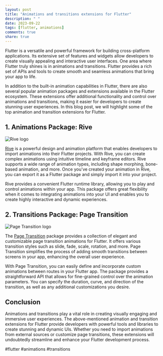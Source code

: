```yaml
---
layout: post
title: "Animations and transitions extensions for Flutter"
description: " "
date: 2023-09-22
tags: [flutter, animations]
comments: true
share: true
---
```


Flutter is a versatile and powerful framework for building cross-platform applications. Its extensive set of features and widgets allow developers to create visually appealing and interactive user interfaces. One area where Flutter truly shines is in animations and transitions. Flutter provides a rich set of APIs and tools to create smooth and seamless animations that bring your app to life.

In addition to the built-in animation capabilities in Flutter, there are also several popular animation packages and extensions available in the Flutter ecosystem. These extensions offer additional functionality and control over animations and transitions, making it easier for developers to create stunning user experiences. In this blog post, we will highlight some of the top animation and transition extensions for Flutter.

## 1. Animations Package: Rive

![Rive logo](https://rive.app/images/black-text-logo.svg)

[Rive](https://rive.app/) is a powerful design and animation platform that enables developers to import animations into their Flutter projects. With Rive, you can create complex animations using intuitive timeline and keyframe editors. Rive supports a wide range of animation types, including shape morphing, bone-based animation, and more. Once you've created your animation in Rive, you can export it as a Flutter package and simply import it into your project.

Rive provides a convenient Flutter runtime library, allowing you to play and control animations within your app. This package offers great flexibility when it comes to integrating animations into your UI and enables you to create highly interactive and dynamic experiences.

## 2. Transitions Package: Page Transition

![Page Transition logo](https://raw.githubusercontent.com/roughike/page_transition/master/art/page_transition_logo.png)

The [Page Transition](https://pub.dev/packages/page_transition) package provides a collection of elegant and customizable page transition animations for Flutter. It offers various transition styles such as slide, fade, scale, rotation, and more. Page Transition simplifies the process of adding smooth transitions between screens in your app, enhancing the overall user experience.

With Page Transition, you can easily define and incorporate custom animations between routes in your Flutter app. The package provides a straightforward API that allows for fine-grained control over the animation parameters. You can specify the duration, curve, and direction of the transition, as well as any additional customizations you desire.

## Conclusion

Animations and transitions play a vital role in creating visually engaging and immersive user experiences. The above-mentioned animation and transition extensions for Flutter provide developers with powerful tools and libraries to create stunning and dynamic UIs. Whether you need to import animations from external sources or customize page transitions, these extensions will undoubtedly streamline and enhance your Flutter development process.

#flutter #animations #transitions